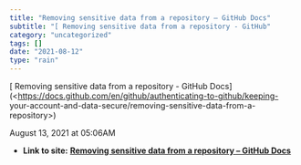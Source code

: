 ```yaml
---
title: "Removing sensitive data from a repository – GitHub Docs"
subtitle: "[ Removing sensitive data from a repository - GitHub"
category: "uncategorized"
tags: []
date: "2021-08-12"
type: "rain"
---
```

[ Removing sensitive data from a repository - GitHub
Docs](<https://docs.github.com/en/github/authenticating-to-github/keeping-
your-account-and-data-secure/removing-sensitive-data-from-a-repository>)

August 13, 2021 at 05:06AM


* **Link to site:** **[Removing sensitive data from a repository – GitHub Docs](None)**